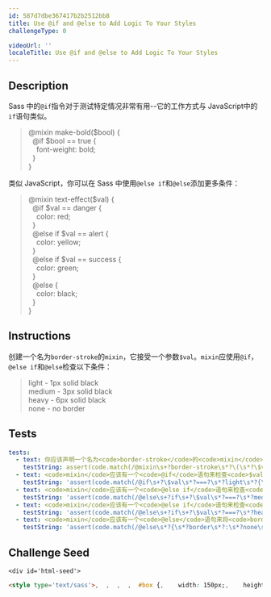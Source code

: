 ```yaml
---
id: 587d7dbe367417b2b2512bb8
title: Use @if and @else to Add Logic To Your Styles
challengeType: 0

videoUrl: ''
localeTitle: Use @if and @else to Add Logic To Your Styles
---
```


## Description
<section id='description'>
Sass 中的<code>@if</code>指令对于测试特定情况非常有用--它的工作方式与 JavaScript</code>中的<code>if</code>语句类似。
<blockquote>@mixin make-bold($bool) {<br>&nbsp;&nbsp;@if $bool == true {<br>&nbsp;&nbsp;&nbsp;&nbsp;font-weight: bold;<br>&nbsp;&nbsp;}<br>}</blockquote>
类似 JavaScript，你可以在 Sass 中使用<code>@else if</code>和<code>@else</code>添加更多条件：
<blockquote>@mixin text-effect($val) {<br>&nbsp;&nbsp;@if $val == danger {<br>&nbsp;&nbsp;&nbsp;&nbsp;color: red;<br>&nbsp;&nbsp;}<br>&nbsp;&nbsp;@else if $val == alert {<br>&nbsp;&nbsp;&nbsp;&nbsp;color: yellow;<br>&nbsp;&nbsp;}<br>&nbsp;&nbsp;@else if $val == success {<br>&nbsp;&nbsp;&nbsp;&nbsp;color: green;<br>&nbsp;&nbsp;}<br>&nbsp;&nbsp;@else {<br>&nbsp;&nbsp;&nbsp;&nbsp;color: black;<br>&nbsp;&nbsp;}<br>}</blockquote>
</section>

## Instructions
<section id='instructions'>
创建一个名为<code>border-stroke</code>的<code>mixin</code>，它接受一个参数<code>$val</code>。<code>mixin</code>应使用<code>@if</code>，<code>@else if</code>和<code>@else</code>检查以下条件：
<blockquote>light - 1px solid black<br>medium - 3px solid black<br>heavy - 6px solid black<br>none - no border</blockquote>
</section>

## Tests
<section id='tests'>

```yml
tests:
  - text: 你应该声明一个名为<code>border-stroke</code>的<code>mixin</code>，它有一个名为<code>$val</code>的参数。
    testString: assert(code.match(/@mixin\s+?border-stroke\s*?\(\s*?\$val\s*?\)\s*?{/gi), '你应该声明一个名为<code>border-stroke</code>的<code>mixin</code>，它有一个名为<code>$val</code>的参数。');
  - text: <code>mixin</code>应该有一个<code>@if</code>语句来检查<code>$val</code>是否很轻，并将<code>border</code>设置为 1px 纯黑色。
    testString: 'assert(code.match(/@if\s+?\$val\s*?===?\s*?light\s*?{\s*?border\s*?:\s*?1px\s+?solid\s+?black\s*?;\s*?}/gi), "<code>mixin</code>应该有一个<code>@if</code>语句来检查<code>$val</code>是否很轻，并将<code>border</code>设置为 1px 纯黑色。");'
  - text: <code>mixin</code>应该有一个<code>@else if</code>语句来检查<code>$val</code>是否中等，并设置<code>border</code>为3px 纯黑色。
    testString: 'assert(code.match(/@else\s+?if\s+?\$val\s*?===?\s*?medium\s*?{\s*?border\s*?:\s*?3px\s+?solid\s+?black\s*?;\s*?}/gi), "<code>mixin</code>应该有一个<code>@else if</code>语句来检查<code>$val</code>是否中等，并设置<code>border</code>为3px 纯黑色。");'
  - text: <code>mixin</code>应该有一个<code>@else if</code>语句来检查<code>$val</code>是否很重，并设置<code>border</code>为6px 纯黑色。
    testString: 'assert(code.match(/@else\s+?if\s+?\$val\s*?===?\s*?heavy\s*?{\s*?border\s*?:\s*?6px\s+?solid\s+?black\s*?;\s*?}/gi), "<code>mixin</code>应该有一个<code>@else if</code>语句来检查<code>$val</code>是否很重，并设置<code>border</code>为6px 纯黑色。");'
  - text: <code>mixin</code>应该有一个<code>@else</code>语句来将<code>border</code>设置为 none。
    testString: 'assert(code.match(/@else\s*?{\s*?border\s*?:\s*?none\s*?;\s*?}/gi), "<code>mixin</code>应该有一个<code>@else</code>语句来将<code>border</code>设置为 none。");'

```

</section>

## Challenge Seed
<section id='challengeSeed'>

    <div id='html-seed'>
```html
<style type='text/sass'>,  ,  ,  ,  #box {,    width: 150px;,    height: 150px;,    background-color: red;,    @include border-stroke(medium);,  }  ,</style>,,<div id="box"></div>
```





</div>





</section>

              